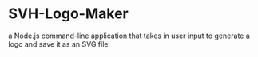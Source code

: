 # SVH-Logo-Maker
a Node.js command-line application that takes in user input to generate a logo and save it as an SVG file
